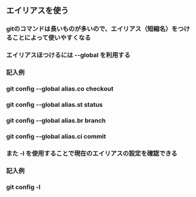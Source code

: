 ## エイリアスを使う
### gitのコマンドは長いものが多いので、エイリアス（短縮名）をつけることによって使いやすくなる
### エイリアスほつけるには --global を利用する
### 記入例
### git config --global alias.co checkout
### git config --global alias.st status
### git config --global alias.br branch
### git config --global alias.ci commit
### また -l を使用することで現在のエイリアスの設定を確認できる
### 記入例
### git config -l
